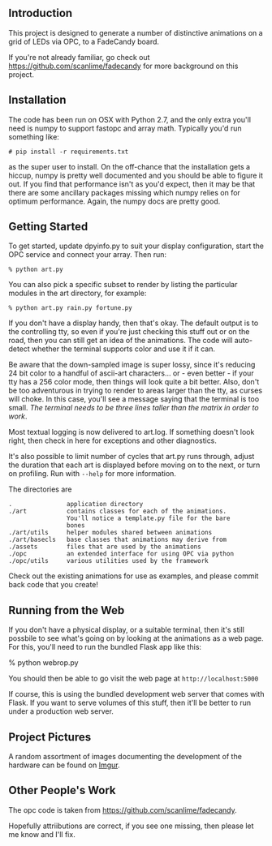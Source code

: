 Introduction
------------

This project is designed to generate a number of distinctive animations on
a grid of LEDs via OPC, to a FadeCandy board.

If you're not already familiar, go check out
https://github.com/scanlime/fadecandy for more background on this project.

Installation
------------

The code has been run on OSX with Python 2.7, and the only extra you'll need
is numpy to support fastopc and array math. Typically you'd run something
like:

    # pip install -r requirements.txt

as the super user to install. On the off-chance that the installation gets
a hiccup, numpy is pretty well documented and you should be able to figure
it out. If you find that performance isn't as you'd expect, then it may be
that there are some ancillary packages missing which numpy relies on for
optimum performance. Again, the numpy docs are pretty good.

Getting Started
---------------

To get started, update dpyinfo.py to suit your display configuration, start
the OPC service and connect your array. Then run:

    % python art.py

You can also pick a specific subset to render by listing the particular
modules in the art directory, for example:

    % python art.py rain.py fortune.py

If you don't have a display handy, then that's okay. The default output is
to the controlling tty, so even if you're just checking this stuff out
or on the road, then you can still get an idea of the animations. The code
will auto-detect whether the terminal supports color and use it if it can.

Be aware that the down-sampled image is super lossy, since it's reducing
24 bit color to a handful of ascii-art characters... or - even better - if
your tty has a 256 color mode, then things will look quite a bit better.
Also, don't be too adventurous in trying to render to areas larger than the
tty, as curses will choke. In this case, you'll see a message saying that
the terminal is too small. *The terminal needs to be three lines taller
than the matrix in order to work*.

Most textual logging is now delivered to art.log. If something doesn't
look right, then check in here for exceptions and other diagnostics.

It's also possible to limit number of cycles that art.py runs through,
adjust the duration that each art is displayed before moving on to the next,
or turn on profiling. Run with `--help` for more information.

The directories are

    .               application directory
    ./art           contains classes for each of the animations.
                    You'll notice a template.py file for the bare
                    bones
    ./art/utils     helper modules shared between animations
    ./art/basecls   base classes that animations may derive from
    ./assets        files that are used by the animations
    ./opc           an extended interface for using OPC via python
    ./opc/utils     various utilities used by the framework

Check out the existing animations for use as examples, and please commit
back code that you create!
 
Running from the Web
--------------------

If you don't have a physical display, or a suitable terminal, then it's
still possbile to see what's going on by looking at the animations as
a web page. For this, you'll need to run the bundled Flask app like this:

  % python webrop.py

You should then be able to go visit the web page at ``http://localhost:5000``

If course, this is using the bundled development web server that comes
with Flask. If you want to serve volumes of this stuff, then it'll be
better to run under a production web server.

Project Pictures
----------------

A random assortment of images documenting the development of the hardware
can be found on [Imgur](http://ak15199.imgur.com/all).

Other People's Work
-------------------

The opc code is taken from https://github.com/scanlime/fadecandy.

Hopefully attriibutions are correct, if you see one missing,
then please let me know and I'll fix.
